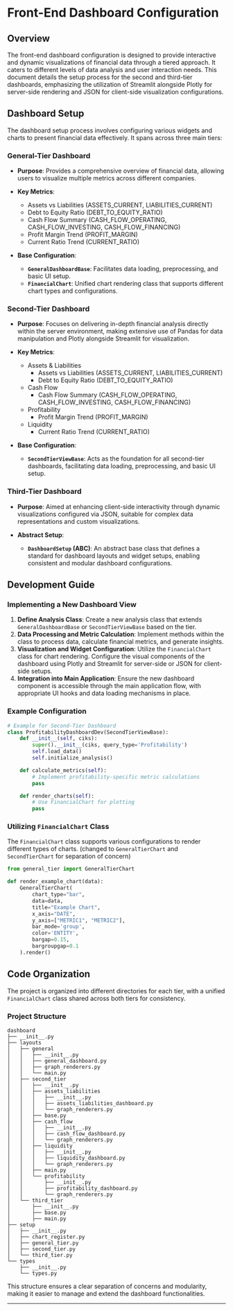 
# Front-End Dashboard Configuration

## Overview

The front-end dashboard configuration is designed to provide interactive and dynamic visualizations of financial data through a tiered approach. It caters to different levels of data analysis and user interaction needs. This document details the setup process for the second and third-tier dashboards, emphasizing the utilization of Streamlit alongside Plotly for server-side rendering and JSON for client-side visualization configurations.

## Dashboard Setup

The dashboard setup process involves configuring various widgets and charts to present financial data effectively. It spans across three main tiers:

### General-Tier Dashboard

- **Purpose**: Provides a comprehensive overview of financial data, allowing users to visualize multiple metrics across different companies.
- **Key Metrics**: 
  - Assets vs Liabilities (ASSETS_CURRENT, LIABILITIES_CURRENT)
  - Debt to Equity Ratio (DEBT_TO_EQUITY_RATIO)
  - Cash Flow Summary (CASH_FLOW_OPERATING, CASH_FLOW_INVESTING, CASH_FLOW_FINANCING)
  - Profit Margin Trend (PROFIT_MARGIN)
  - Current Ratio Trend (CURRENT_RATIO)

- **Base Configuration**:
  - **`GeneralDashboardBase`**: Facilitates data loading, preprocessing, and basic UI setup.
  - **`FinancialChart`**: Unified chart rendering class that supports different chart types and configurations.

### Second-Tier Dashboard

- **Purpose**: Focuses on delivering in-depth financial analysis directly within the server environment, making extensive use of Pandas for data manipulation and Plotly alongside Streamlit for visualization.

- **Key Metrics**:
  - Assets & Liabilities
    - Assets vs Liabilities (ASSETS_CURRENT, LIABILITIES_CURRENT)
    - Debt to Equity Ratio (DEBT_TO_EQUITY_RATIO)
  - Cash Flow
    - Cash Flow Summary (CASH_FLOW_OPERATING, CASH_FLOW_INVESTING, CASH_FLOW_FINANCING)
  - Profitability
    - Profit Margin Trend (PROFIT_MARGIN)
  - Liquidity
    - Current Ratio Trend (CURRENT_RATIO)

- **Base Configuration**:
  - **`SecondTierViewBase`**: Acts as the foundation for all second-tier dashboards, facilitating data loading, preprocessing, and basic UI setup.

### Third-Tier Dashboard

- **Purpose**: Aimed at enhancing client-side interactivity through dynamic visualizations configured via JSON, suitable for complex data representations and custom visualizations.

- **Abstract Setup**:
  - **`DashboardSetup` (ABC)**: An abstract base class that defines a standard for dashboard layouts and widget setups, enabling consistent and modular dashboard configurations.

## Development Guide

### Implementing a New Dashboard View

1. **Define Analysis Class**: Create a new analysis class that extends `GeneralDashboardBase` or `SecondTierViewBase` based on the tier.
2. **Data Processing and Metric Calculation**: Implement methods within the class to process data, calculate financial metrics, and generate insights.
3. **Visualization and Widget Configuration**: Utilize the `FinancialChart` class for chart rendering. Configure the visual components of the dashboard using Plotly and Streamlit for server-side or JSON for client-side setups.
4. **Integration into Main Application**: Ensure the new dashboard component is accessible through the main application flow, with appropriate UI hooks and data loading mechanisms in place.

### Example Configuration

```python
# Example for Second-Tier Dashboard
class ProfitabilityDashboardDev(SecondTierViewBase):
    def __init__(self, ciks):
        super().__init__(ciks, query_type='Profitability')
        self.load_data()
        self.initialize_analysis()

    def calculate_metrics(self):
        # Implement profitability-specific metric calculations
        pass

    def render_charts(self):
        # Use FinancialChart for plotting
        pass
```

### Utilizing `FinancialChart` Class

The `FinancialChart` class supports various configurations to render different types of charts. (changed to `GeneralTierChart` and `SecondTierChart` for separation of concern)

```python
from general_tier import GeneralTierChart

def render_example_chart(data):
    GeneralTierChart(
        chart_type="bar",
        data=data,
        title="Example Chart",
        x_axis="DATE",
        y_axis=["METRIC1", "METRIC2"],
        bar_mode='group',
        color='ENTITY',
        bargap=0.15,
        bargroupgap=0.1
    ).render()
```

## Code Organization

The project is organized into different directories for each tier, with a unified `FinancialChart` class shared across both tiers for consistency.

### Project Structure

```plaintext
dashboard
├── __init__.py
├── layouts
│   ├── general
│   │   ├── __init__.py
│   │   ├── general_dashboard.py
│   │   ├── graph_renderers.py
│   │   └── main.py
│   ├── second_tier
│   │   ├── __init__.py
│   │   ├── assets_liabilities
│   │   │   ├── __init__.py
│   │   │   ├── assets_liabilities_dashboard.py
│   │   │   └── graph_renderers.py
│   │   ├── base.py
│   │   ├── cash_flow
│   │   │   ├── __init__.py
│   │   │   ├── cash_flow_dashboard.py
│   │   │   └── graph_renderers.py
│   │   ├── liquidity
│   │   │   ├── __init__.py
│   │   │   ├── liquidity_dashboard.py
│   │   │   └── graph_renderers.py
│   │   ├── main.py
│   │   └── profitability
│   │       ├── __init__.py
│   │       ├── profitability_dashboard.py
│   │       └── graph_renderers.py
│   └── third_tier
│       ├── __init__.py
│       ├── base.py
│       ├── main.py
├── setup
│   ├── __init__.py
│   ├── chart_register.py
│   ├── general_tier.py
│   ├── second_tier.py
│   └── third_tier.py
└── types
    ├── __init__.py
    └── types.py
```

This structure ensures a clear separation of concerns and modularity, making it easier to manage and extend the dashboard functionalities.

---

